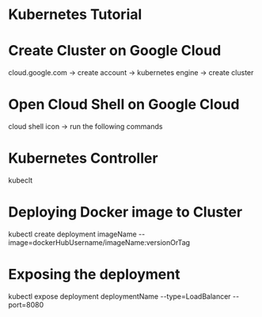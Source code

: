 # Kubernetes Tutorial

# Create Cluster on Google Cloud
cloud.google.com -> create account -> kubernetes engine -> create cluster

# Open Cloud Shell on Google Cloud
cloud shell icon -> run the following commands

# Kubernetes Controller
kubeclt

# Deploying Docker image to Cluster
kubectl create deployment imageName --image=dockerHubUsername/imageName:versionOrTag

# Exposing the deployment
kubectl expose deployment deploymentName --type=LoadBalancer --port=8080